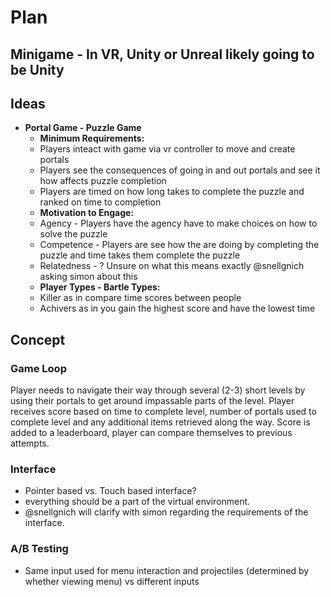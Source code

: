 # Plan 

## Minigame - In VR, Unity or Unreal likely going to be Unity

## Ideas

* **Portal Game - Puzzle Game**
    * **Minimum Requirements:**
    * Players inteact with game via vr controller to move and create portals
    * Players see the consequences of going in and out portals and see it how affects puzzle completion
    * Players are timed on how long takes to complete the puzzle and ranked on time to completion
    * **Motivation to Engage:**
    * Agency - Players have the agency have to make choices on how to solve the puzzle
    * Competence - Players are see how the are doing by completing the puzzle and time takes them complete the puzzle
    * Relatedness - ? Unsure on what this means exactly @snellgnich asking simon about this
    * **Player Types - Bartle Types:**
    * Killer as in compare time scores between people
    * Achivers as in you gain the highest score and have the lowest time

## Concept

### Game Loop
Player needs to navigate their way through several (2-3) short levels by using their portals to get around impassable parts of the level.
Player receives score based on time to complete level, number of portals used to complete level and any additional items retrieved along the way.
Score is added to a leaderboard, player can compare themselves to previous attempts. 

### Interface
* Pointer based vs. Touch based interface?
* everything should be a part of the virtual environment. 
* @snellgnich will clarify with simon regarding the requirements of the interface.

### A/B Testing
* Same input used for menu interaction and projectiles (determined by whether viewing menu) vs different inputs

